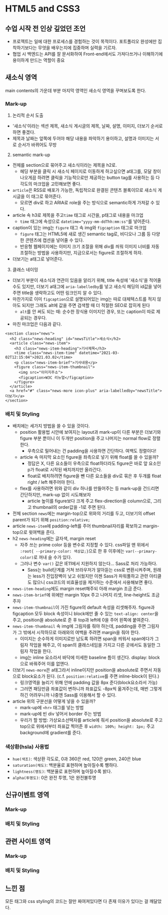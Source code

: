 # HTML5 and CSS3

## 수업 시작 전 인상 깊었던 조언
- 프로젝트는 일에 대한 프로세스를 경험하는 것이 목적이다. 포트폴리오 완성에만 집착하기보다는 무엇을 배우는지에 집중하며 실력을 기르자.
- 협업 시 백엔드는 API를 잘 문서화하여 Front-end에서도 가져다쓰거나 이해하기에 용이하게 만드는 역할이 중요

## 새소식 영역
main contents의 가운데 부분 마지막 영역인 새소식 영역을 꾸며보도록 한다.

### Mark-up
1. 논리적 순서 도출
  - '새소식'이라는 섹션 제목, 새소식 게시글의 제목, 날짜, 설명, 이미지, 더보기 순서로 하면 좋겠다.
  - 제목과 날짜는 앞쪽에 두어야 해당 내용을 파악하기 용이하고, 설명과 이미지는 서로 순서가 바뀌어도 무방
2. semantic mark-up
  - 전체를 section으로 묶어주고 새소식이라는 제목을 h2로.
    - 헤딩 부분을 클릭 시 새소식 페이지로 이동하게 하고싶으면 a태그를, 모달 창이 나오게끔 하려면 클릭을 기능적으로만 제공하는 button tag를 사용하는 등 다각도의 마크업을 고민해보면 좋다.
  - `article`은 RSS로 배포가 가능한, 독립적으로 완결된 콘텐츠 블록이므로 새소식 게시글을 이 태그로 묶어준다. 
    - 모르면 div로 하고 ARIA로 role을 주는 방식으로 semantic하게 가져갈 수 있다.
  - article 속 h3로 제목을 주고`time` 태그로 시간을, p태그로 내용을 마크업
    - `time` 태그에 속성으로 `datetime="yyyy-mm-ddThh:mm:ss"`를 넣어준다.
  - caption이 있는 img는 `figure` 태그 속 img와 `figcaption` 태그로 마크업
    - `figure` 태그는 HTML5에 새로 생긴 semantic tag로, 비디오나 그룹 등 다양한 콘텐츠에 캡션을 넣어줄 수 있다.
    - 반응형 웹페이지에는 이미지 크기 조절을 위해 div를 씌워 이미지 너비를 자동조절하는 방법을 사용하지만, 지금으로서는 figure로 조절하게 하자.
  - 더보기는 a태그로 넣어준다. 
3. 클래스 네이밍
  - 더보기 부분이 새소식과 연관이 있음을 알리기 위해, title 속성에 '새소식'을 적어줄 수도 있지만, 더보기 a태그에 `aria-labelledby`를 넣고 새소식 헤딩의 id값을 넣어주면 title을 생략하고도 어떤 링크인지 알 수 있다.
  - 마찬가지로 이미 `figcaption`으로 설명되어있는 img는 따로 대체텍스트를 적지 않아도 되지만 그래도 alt에 값을 주면 검색할 때 더 적절한 SEO로 잡히게 된다
    - `alt`를 안 써도 되는 때: 순수한 장식용 이미지인 경우, 또는 caption이 따로 제공되는 경우다.  
  - 마친 마크업은 다음과 같다.

```
<section class="news">
  <h2 class="news-heading" id="newsTitle">새소식</h2>
  <article class="news-item">
    <h3 class="news-item-heading">기사제목</h3>
    <time class="news-item-time" datetime="2021-03-02T12:15:04">2021.03.02</time>
    <p class="news-item-brief">기사내용</p>
    <figure class="news-item-thumbnail">
      <img src="이미지주소">
      <figcaption>W3C 리뉴얼</figcaption>
    </figure>
  </article>
  <a href="#" class="news-more icon-plus" aria-labelledby="newsTitle">더보기</a>
</section>
```
### 배치 및 Styling
- 배치에는 세가지 방법을 쓸 수 있을 것이다.
  - position 활용법 시안에 보여지는 layout과 mark-up이 다른 부분은 더보기와 figure 부분 뿐이니 이 두개만 position을 주고 나머지는 normal flow로 정렬한다. 
    - 우측으로 밀어내는 건 padding을 사용하면 간단하다. 여백도 정렬이다!
  - article 속 마지막 요소인 figure을 좌측으로 넣기 위해 float를 쓸 수 있을까?
    -  정답은 X, 다른 요소들이 우측으로 float하더라도 figure은 바로 앞 요소인 p가 float로 시작된 배치까지만 올라간다. 
    - float로 배치하려면 figure을 뺀 다른 요소들을 div로 묶은 후 두개를 float right / left 해주어야 한다.
  - flex를 사용하려면 위와 같이 div 하나를 만들어주는 등 mark-up을 건드리면 간단하지만, mark-up 없이 시도해보자
    - article 높이를 figure보다 크게 주고 flex-direction을 column으로, 그리고 thumbnail의 order값을 -1로 주면 된다.
- 전체 section `news`에는 margin-top으로 위와의 거리를 두고, 더보기의 offset parent가 되기 위해 `position:relative;`
- article `news-item`에 padding-left를 주어 thumbnail자리를 확보하고 margin-top으로 윗여백을 준다.
- h2 `news-heading`에는 글자색, margin reset
  - 자주 쓰는 prime color 등을 변수로 지정할 수 있다. css파일 맨 위에서 `:root{ --primary-color: 색상값;}`으로 한 후 이후에는 `var(--primary-color)`로 꺼내 슬 수가 있다.
  - 그러나 변수 `var()` 값은 IE11에서 지원하지 않는다... Sass로 처리 가능하다.
    - Sass는 build단계를 거쳐 브라우저가 알아듣는 css로 변환시켜주며, 원래는 less가 진입장벽이 낮고 쉬웠지만 이젠 Sass가 파워풀하고 관련 아티클도 많으니 css코드의 비효율성을 제거하는 수준에서 사용해보면 좋다.
- `news-item-heading`에도 margin reset해주되 아래 margin 조금 준다.
- `news-item-brief`에 위에만 margin 10px 주고 나머지 리셋, line-height도 조금 주자
- `news-item-thumbnail`이 가진 figure의 default 속성을 리셋해주자. figure과 figcaption 모두 block 속성이니 block에만 줄 수 있는 `text-align: center`을 주고, position을 absolute로 준 후 top과 left에 0을 주어 왼쪽에 붙여준다.
- `news-item-thumbnail` 속 img에 그림자를 줘야 하는데, padding을 주면 그림자가 그 밖에서 시작하므로 아래와의 여백을 주려면 margin을 줘야 한다. 
  - 이미지는 순수하게 이미지로만 남도록 하려면 span을 씌워서 span에다가 그림자 작업을 해주고, 이 span의 클래스네임을 가지고 다른 곳에서도 동일한 그림자 작업을 한다.
  - img는 inline 요소라서 바닥에 미세한 baseline 틈이 생긴다. display: block으로 바꿔주어 이를 없앤다.
- 더보기 `news-more`은 a태그라서 inline이지만 position을 absolute로 주면서 자동으로 block요소가 된다. (c.f. `position:relative`를 주면 inline-block이 된다.)
  - 링크영역을 늘리기 위해 안에 padding 값을 8px 준다(block요소라서 가능)
  - 그러면 패딩만큼 좌표값이 변하니까 좌표값도 -8px씩 옮겨주는데, 매번 그렇게 하긴 어려우니까 나중엔 Sass를 이용해서 할 수 있다.
- article 위의 구분선을 어떻게 넣을 수 있을까?
  - mark-up에 `<hr>` 태그를 넣는 방법
  - mark-up에 빈 div 넣어서 border 주는 방법
  - 우리가 할 방법: 가상요소선택자를 article에 줘서 position을 absolute로 주고 top으로 위에서부터 좌표값 찍어준 후 `width: 100%; height: 1px;` 주고 background에 gradient를 준다. 

### 색상환(hsla) 사용법
- `hue(색조)`: 색상환 각도로, 0과 360은 red, 120은 green, 240은 blue
- `saturation(채도)`: 백분율로 표현하며 높아질수록 쨍하다.
- `lightness(명도)`: 백분율로 표현하며 높아질수록 밝다.
- `alpha(투명도)`: 0은 완전 투명, 1은 완전불투명


## 신규이벤트 영역

### Mark-up
### 배치 및 Styling

## 관련 사이트 영역

### Mark-up

### 배치 및 Styling


## 느낀 점
모든 태그와 css styling의 코드는 잘만 짜여져있다면 다 존재 이유가 있다는 걸 깨달았다.
